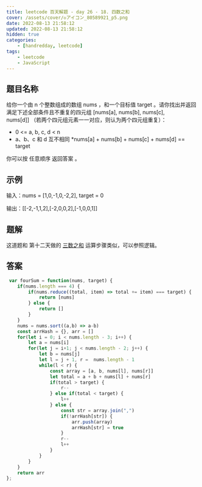 ```yaml
---
title: leetcode 百天解题 - day 26 - 18. 四数之和
cover: /assets/cover/◇アイコン_80589921_p5.png
date: 2022-08-13 21:58:12
updated: 2022-08-13 21:58:12
hidden: true
categories:
    - [handredday, leetcode]
tags:
    - leetcode
    - JavaScript
---
```


## 题目名称

给你一个由 n 个整数组成的数组 nums ，和一个目标值 target 。请你找出并返回满足下述全部条件且不重复的四元组 [nums[a], nums[b], nums[c], nums[d]] （若两个四元组元素一一对应，则认为两个四元组重复）：

* 0 <= a, b, c, d < n
* a、b、c 和 d 互不相同
*nums[a] + nums[b] + nums[c] + nums[d] == target

你可以按 任意顺序 返回答案 。

## 示例
输入：nums = [1,0,-1,0,-2,2], target = 0

输出：[[-2,-1,1,2],[-2,0,0,2],[-1,0,0,1]]

## 题解

这道题和 第十二天做的 [三数之和](./day-12-15.md) 运算步骤类似，可以参照逻辑。

## 答案

~~~js
 var fourSum = function(nums, target) {
    if(nums.length === 4) {
        if(nums.reduce((total, item) => total += item) === target) {
            return [nums]
        } else {
            return []
        }
    }
    nums = nums.sort((a,b) => a-b)
    const arrHash = {}, arr = []
    for(let i = 0; i < nums.length - 3; i++) {
        let a = nums[i]
        for(let j = i+1; j < nums.length - 2; j++) {
            let b = nums[j]
            let l = j + 1, r =  nums.length - 1
            while(l < r) {
                const array = [a, b, nums[l], nums[r]]
                let total = a + b + nums[l] + nums[r]
                if(total > target) {
                    r--
                } else if(total < target) {
                    l++
                } else {
                    const str = array.join(",")
                    if(!arrHash[str]) {
                        arr.push(array)
                        arrHash[str] = true
                    }
                    r--
                    l++
                }
            }
        }
    }
    return arr
};
~~~


